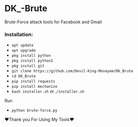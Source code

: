 # DK_-Brute

Brute-Force attack tools for Facebook and Gmail


### Installation:
+ ```apt update```
+ ```apt upgrade```
+ ```pkg install python```
+ ```pkg install python2```
+ ```pkg install git```
+ ```git clone https://github.com/Devil-King-Monayem/DK_Brute```
+ ```cd DK_Brute```
+ ```pip install requests```
+ ```pip install mechanize```
+ ```bash installer.sh``` or```./installer.sh```

Run

+ ```python brute-force.py```

❤️Thank you For Using My Tools❤️

